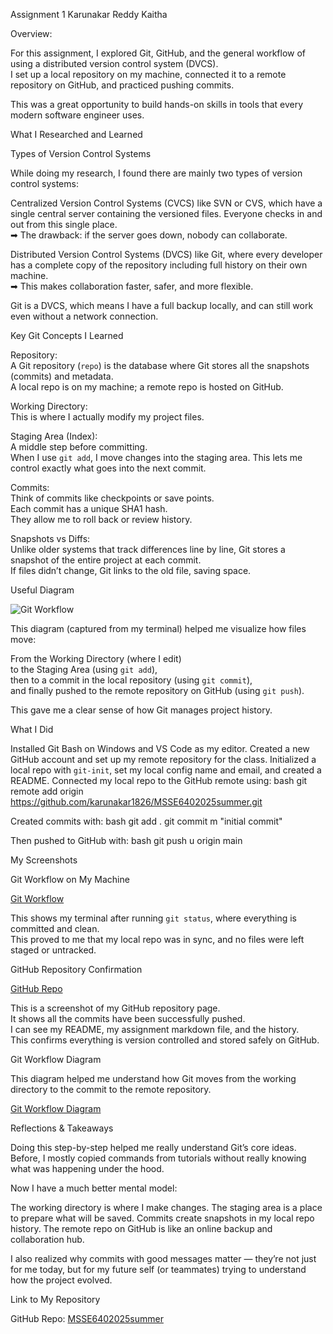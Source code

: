  Assignment 1  Karunakar Reddy Kaitha



 Overview:

For this assignment, I explored Git, GitHub, and the general workflow of using a distributed version control system (DVCS).  
I set up a local repository on my machine, connected it to a remote repository on GitHub, and practiced pushing commits.  

This was a great opportunity to build hands-on skills in tools that every modern software engineer uses.



 What I Researched and Learned

 Types of Version Control Systems

While doing my research, I found there are mainly two types of version control systems:

 Centralized Version Control Systems (CVCS) like SVN or CVS, which have a single central server containing the versioned files. Everyone checks in and out from this single place.  
  ➡ The drawback: if the server goes down, nobody can collaborate.

 Distributed Version Control Systems (DVCS) like Git, where every developer has a complete copy of the repository including full history on their own machine.  
  ➡ This makes collaboration faster, safer, and more flexible.

Git is a DVCS, which means I have a full backup locally, and can still work even without a network connection.



 Key Git Concepts I Learned

 Repository:  
   A Git repository (`repo`) is the database where Git stores all the snapshots (commits) and metadata.  
   A local repo is on my machine; a remote repo is hosted on GitHub.

 Working Directory:  
   This is where I actually modify my project files.

 Staging Area (Index):  
   A middle step before committing.  
   When I use `git add`, I move changes into the staging area. This lets me control exactly what goes into the next commit.

 Commits:  
   Think of commits like checkpoints or save points.  
   Each commit has a unique SHA1 hash.  
   They allow me to roll back or review history.

 Snapshots vs Diffs:  
   Unlike older systems that track differences line by line, Git stores a snapshot of the entire project at each commit.  
   If files didn’t change, Git links to the old file, saving space.



 Useful Diagram

![Git Workflow](./screenshots/gitstatus.png)

This diagram (captured from my terminal) helped me visualize how files move:

 From the Working Directory (where I edit)  
 to the Staging Area (using `git add`),  
 then to a commit in the local repository (using `git commit`),  
 and finally pushed to the remote repository on GitHub (using `git push`).

This gave me a clear sense of how Git manages project history.



 What I Did

 Installed Git Bash on Windows and VS Code as my editor.
 Created a new GitHub account and set up my remote repository for the class.
 Initialized a local repo with `git-init`, set my local config name and email, and created a README.
 Connected my local repo to the GitHub remote using:
    bash
    git remote add origin https://github.com/karunakar1826/MSSE6402025summer.git
    
 Created commits with:
    bash
    git add .
    git commit m "initial commit"
    
 Then pushed to GitHub with:
    bash
    git push u origin main
    



 My Screenshots

 Git Workflow on My Machine

[Git Workflow](./screenshots/gitstatus.png)

This shows my terminal after running `git status`, where everything is committed and clean.  
This proved to me that my local repo was in sync, and no files were left staged or untracked.



 GitHub Repository Confirmation

[GitHub Repo](screenshots/github-repo.png)

This is a screenshot of my GitHub repository page.  
It shows all the commits have been successfully pushed.  
I can see my README, my assignment markdown file, and the history.  
This confirms everything is version controlled and stored safely on GitHub.

Git Workflow Diagram

This diagram helped me understand how Git moves from the working directory to the commit to the remote repository.

[Git Workflow Diagram](screenshots/git-workflow.png)




 Reflections & Takeaways

Doing this step-by-step helped me really understand Git’s core ideas.  
Before, I mostly copied commands from tutorials without really knowing what was happening under the hood.

Now I have a much better mental model:

 The working directory is where I make changes.
 The staging area is a place to prepare what will be saved.
 Commits create snapshots in my local repo history.
 The remote repo on GitHub is like an online backup and collaboration hub.

I also realized why commits with good messages matter — they’re not just for me today, but for my future self (or teammates) trying to understand how the project evolved.



 Link to My Repository

 GitHub Repo: [MSSE6402025summer](https://github.com/karunakar1826/MSSE6402025summer)



